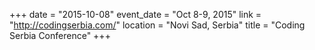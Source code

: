 +++
date = "2015-10-08"
event_date = "Oct 8-9, 2015"
link = "http://codingserbia.com/"
location = "Novi Sad, Serbia"
title = "Coding Serbia Conference"
+++
